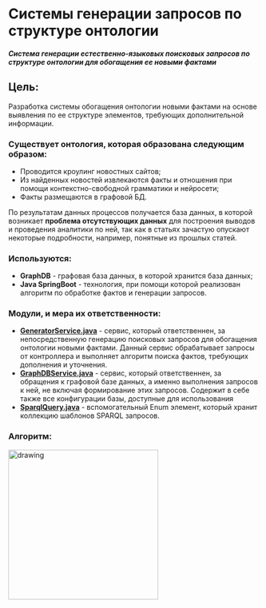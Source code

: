 # Системы генерации запросов по структуре онтологии
##### Система генерации естественно-языковых поисковых запросов по структуре онтологии для обогащения ее новыми фактами
 
## Цель: 
Разработка системы обогащения онтологии  новыми фактами на основе выявления по ее структуре элементов, требующих дополнительной информации.

### Существует онтология, которая образована следующим образом:
* Проводится кроулинг новостных сайтов;
* Из найденных новостей извлекаются факты и отношения при помощи контекстно-свободной грамматики и нейросети; 
* Факты размещаются в графовой БД.

По результатам данных процессов получается база данных, в которой возникает **проблема отсутствующих данных** для построения выводов и проведения аналитики по ней, так как в статьях зачастую опускают некоторые подробности, например, понятные из прошлых статей.

### Используются:
* **GraphDB** - графовая база данных, в которой хранится база данных;
* **Java SpringBoot** - технология, при помощи которой реализован алгоритм по обработке фактов и генерации запросов.

### Модули, и мера их ответственности:
* **[GeneratorService.java](https://github.com/GospodarikovaVS/generator/blob/main/src/main/java/com/ontology/generator/service/GeneratorService.java "com/ontology/generator/service/GeneratorService.java")** - сервис, который ответственнен, за непосредственную генерацию поисковых запросов для обогащения онтологии новыми фактами. Данный сервис обрабатывает запросы от контроллера и выполняет алгоритм поиска фактов, требующих дополнения и уточнения.
* **[GraphDBService.java](https://github.com/GospodarikovaVS/generator/blob/main/src/main/java/com/ontology/generator/service/GraphDBService.java "com/ontology/generator/service/GraphDBService.java")** - сервис, который ответственнен, за обращения к графовой базе данных, а именно выполнения запросов к ней, не включая формирование этих запросов. Содержит в себе также все конфигурации базы, доступные для использования
* **[SparqlQuery.java](https://github.com/GospodarikovaVS/generator/blob/main/src/main/java/com/ontology/generator/service/SparqlQuery.java "com/ontology/generator/service/SparqlQuery.java")** - вспомогательный Enum элемент, который хранит коллекцию шаблонов SPARQL запросов.

### Алгоритм:

<img src="https://user-images.githubusercontent.com/34095981/119878966-6abde800-bf33-11eb-8f67-654237baf24c.jpg" alt="drawing" width="300"/>

